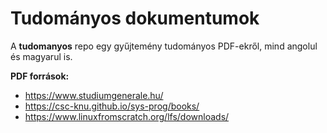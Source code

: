 # Tudományos dokumentumok

A **tudomanyos** repo egy gyűjtemény tudományos PDF-ekről, mind angolul és magyarul is.

**PDF források:**
- https://www.studiumgenerale.hu/
- https://csc-knu.github.io/sys-prog/books/ 
- https://www.linuxfromscratch.org/lfs/downloads/